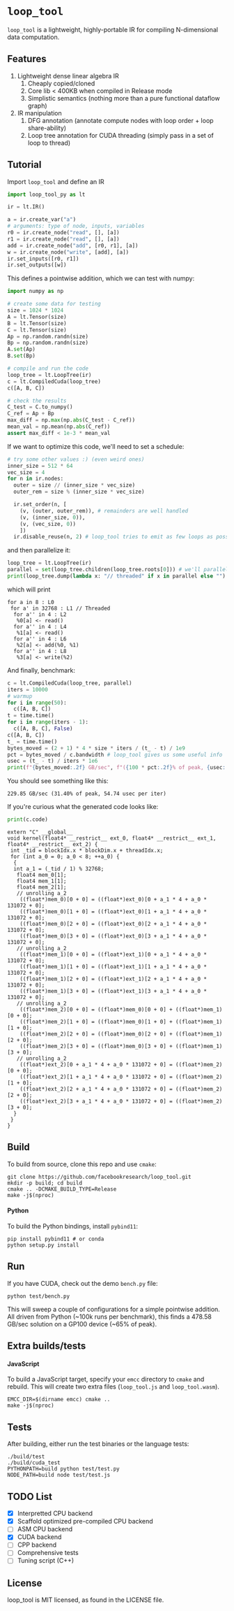 # `loop_tool`

`loop_tool` is a lightweight, highly-portable IR for compiling N-dimensional data computation.

## Features

1. Lightweight dense linear algebra IR
   1. Cheaply copied/cloned
   2. Core lib < 400KB when compiled in Release mode
   3. Simplistic semantics (nothing more than a pure functional dataflow graph)
2. IR manipulation
   1. DFG annotation (annotate compute nodes with loop order + loop share-ability)
   2. Loop tree annotation for CUDA threading (simply pass in a set of loop to thread)
   
## Tutorial

Import `loop_tool` and define an IR

```python
import loop_tool_py as lt

ir = lt.IR()

a = ir.create_var("a")
# arguments: type of node, inputs, variables
r0 = ir.create_node("read", [], [a])
r1 = ir.create_node("read", [], [a])
add = ir.create_node("add", [r0, r1], [a])
w = ir.create_node("write", [add], [a])
ir.set_inputs([r0, r1])
ir.set_outputs([w])
```
This defines a pointwise addition, which we can test with numpy:

```python
import numpy as np

# create some data for testing
size = 1024 * 1024
A = lt.Tensor(size)
B = lt.Tensor(size)
C = lt.Tensor(size)
Ap = np.random.randn(size)
Bp = np.random.randn(size)
A.set(Ap)
B.set(Bp)

# compile and run the code
loop_tree = lt.LoopTree(ir)
c = lt.CompiledCuda(loop_tree)
c([A, B, C])

# check the results
C_test = C.to_numpy()
C_ref = Ap + Bp
max_diff = np.max(np.abs(C_test - C_ref))
mean_val = np.mean(np.abs(C_ref))
assert max_diff < 1e-3 * mean_val
```
If we want to optimize this code, we'll need to set a schedule:

```python
# try some other values :) (even weird ones)
inner_size = 512 * 64
vec_size = 4
for n in ir.nodes:
  outer = size // (inner_size * vec_size)
  outer_rem = size % (inner_size * vec_size)

  ir.set_order(n, [
    (v, (outer, outer_rem)), # remainders are well handled
    (v, (inner_size, 0)),
    (v, (vec_size, 0))
    ])
  ir.disable_reuse(n, 2) # loop_tool tries to emit as few loops as possible, but we can prevent that
```

and then parallelize it:

```python
loop_tree = lt.LoopTree(ir)
parallel = set(loop_tree.children(loop_tree.roots[0])) # we'll parallelize the first inner loop
print(loop_tree.dump(lambda x: "// threaded" if x in parallel else "")
```

which will print

```
for a in 8 : L0
 for a' in 32768 : L1 // Threaded
  for a'' in 4 : L2
   %0[a] <- read()
  for a'' in 4 : L4
   %1[a] <- read()
  for a'' in 4 : L6
   %2[a] <- add(%0, %1)
  for a'' in 4 : L8
   %3[a] <- write(%2)
```

And finally, benchmark:

```python
c = lt.CompiledCuda(loop_tree, parallel)
iters = 10000
# warmup
for i in range(50):
  c([A, B, C])
t = time.time()
for i in range(iters - 1):
  c([A, B, C], False)
c([A, B, C])
t_ = time.time()
bytes_moved = (2 + 1) * 4 * size * iters / (t_ - t) / 1e9
pct = bytes_moved / c.bandwidth # loop_tool gives us some useful info
usec = (t_ - t) / iters * 1e6
print(f"{bytes_moved:.2f} GB/sec", f"({100 * pct:.2f}% of peak, {usec:.2f} usec per iter)")
```

You should see something like this:

```
229.85 GB/sec (31.40% of peak, 54.74 usec per iter)
```

If you're curious what the generated code looks like:

```python
print(c.code)
```

```
extern "C" __global__
void kernel(float4* __restrict__ ext_0, float4* __restrict__ ext_1, float4* __restrict__ ext_2) {
 int _tid = blockIdx.x * blockDim.x + threadIdx.x;
 for (int a_0 = 0; a_0 < 8; ++a_0) {
  {
  int a_1 = (_tid / 1) % 32768;
   float4 mem_0[1];
   float4 mem_1[1];
   float4 mem_2[1];
   // unrolling a_2
    ((float*)mem_0)[0 + 0] = ((float*)ext_0)[0 + a_1 * 4 + a_0 * 131072 + 0];
    ((float*)mem_0)[1 + 0] = ((float*)ext_0)[1 + a_1 * 4 + a_0 * 131072 + 0];
    ((float*)mem_0)[2 + 0] = ((float*)ext_0)[2 + a_1 * 4 + a_0 * 131072 + 0];
    ((float*)mem_0)[3 + 0] = ((float*)ext_0)[3 + a_1 * 4 + a_0 * 131072 + 0];
   // unrolling a_2
    ((float*)mem_1)[0 + 0] = ((float*)ext_1)[0 + a_1 * 4 + a_0 * 131072 + 0];
    ((float*)mem_1)[1 + 0] = ((float*)ext_1)[1 + a_1 * 4 + a_0 * 131072 + 0];
    ((float*)mem_1)[2 + 0] = ((float*)ext_1)[2 + a_1 * 4 + a_0 * 131072 + 0];
    ((float*)mem_1)[3 + 0] = ((float*)ext_1)[3 + a_1 * 4 + a_0 * 131072 + 0];
   // unrolling a_2
    ((float*)mem_2)[0 + 0] = ((float*)mem_0)[0 + 0] + ((float*)mem_1)[0 + 0];
    ((float*)mem_2)[1 + 0] = ((float*)mem_0)[1 + 0] + ((float*)mem_1)[1 + 0];
    ((float*)mem_2)[2 + 0] = ((float*)mem_0)[2 + 0] + ((float*)mem_1)[2 + 0];
    ((float*)mem_2)[3 + 0] = ((float*)mem_0)[3 + 0] + ((float*)mem_1)[3 + 0];
   // unrolling a_2
    ((float*)ext_2)[0 + a_1 * 4 + a_0 * 131072 + 0] = ((float*)mem_2)[0 + 0];
    ((float*)ext_2)[1 + a_1 * 4 + a_0 * 131072 + 0] = ((float*)mem_2)[1 + 0];
    ((float*)ext_2)[2 + a_1 * 4 + a_0 * 131072 + 0] = ((float*)mem_2)[2 + 0];
    ((float*)ext_2)[3 + a_1 * 4 + a_0 * 131072 + 0] = ((float*)mem_2)[3 + 0];
  }
 }
}
```


## Build

To build from source, clone this repo and use `cmake`:

```
git clone https://github.com/facebookresearch/loop_tool.git
mkdir -p build; cd build
cmake .. -DCMAKE_BUILD_TYPE=Release
make -j$(nproc)
```

#### Python

To build the Python bindings, install `pybind11`:

```
pip install pybind11 # or conda
python setup.py install
```

## Run

If you have CUDA, check out the demo `bench.py` file:

```
python test/bench.py
```

This will sweep a couple of configurations for a simple pointwise addition.
All driven from Python (~100k runs per benchmark), this finds
a 478.58 GB/sec solution on a GP100 device (~65% of peak).


## Extra builds/tests

#### JavaScript

To build a JavaScript target,
specify your `emcc` directory to `cmake`
and rebuild.
This will create two extra files (`loop_tool.js` and `loop_tool.wasm`).

```
EMCC_DIR=$(dirname emcc) cmake ..
make -j$(nproc)
```

## Tests

After building, either run the test binaries or the language tests:

```
./build/test
./build/cuda_test
PYTHONPATH=build python test/test.py
NODE_PATH=build node test/test.js
```


## TODO List

- [x] Interpretted CPU backend
- [x] Scaffold optimized pre-compiled CPU backend
- [ ] ASM CPU backend
- [x] CUDA backend
- [ ] CPP backend
- [ ] Comprehensive tests
- [ ] Tuning script (C++)

## License

loop_tool is MIT licensed, as found in the LICENSE file.
